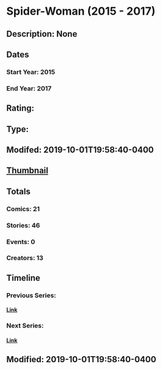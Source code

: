 # Spider-Woman (2015 - 2017)
## Description: None
## Dates
### Start Year: 2015
### End Year: 2017
## Rating: 
## Type: 
## Modifed: 2019-10-01T19:58:40-0400
## [Thumbnail](http://i.annihil.us/u/prod/marvel/i/mg/a/c0/5771513897033.jpg)
## Totals
### Comics: 21
### Stories: 46
### Events: 0
### Creators: 13
## Timeline
### Previous Series: 
#### [Link]()
### Next Series: 
#### [Link]()
## Modified: 2019-10-01T19:58:40-0400